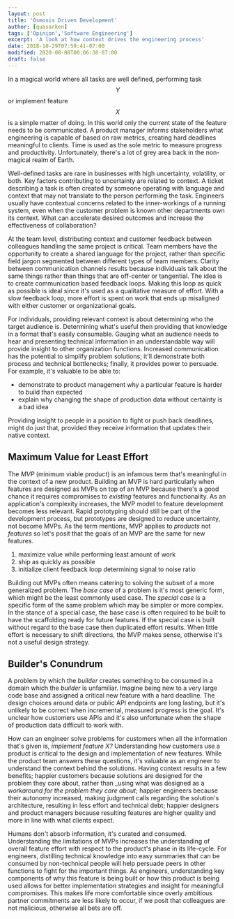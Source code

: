 ```yaml
---
layout: post
title: 'Osmosis Driven Development'
author: [quasarken]
tags: ['Opinion','Software Engineering']
excerpt: 'A look at how context drives the engineering process'
date: 2018-10-29T07:59:41-07:00
modified: 2020-08-08T00:06:38-07:00
draft: false
---
```

In a magical world where all tasks are well defined, performing task $$Y$$ or implement feature $$X$$ is a simple matter of doing.
In this world only the current state of the feature needs to be communicated.
A product manager informs stakeholders what engineering is capable of based on raw metrics, creating hard deadlines meaningful to clients.
Time is used as the sole metric to measure progress and productivity.
Unfortunately, there's a lot of grey area back in the non-magical realm of Earth.

Well-defined tasks are rare in businesses with high uncertainty, volatility, or both.
Key factors contributing to uncertainty are related to context.
A ticket describing a task is often created by someone operating with language and context that may not translate to the person performing the task.
Engineers usually have contextual concerns related to the inner-workings of a running system, even when the customer problem is known other departments own its context.
What can accelerate desired outcomes and increase the effectiveness of collaboration?

At the team level, distributing context and customer feedback between colleagues handling the same project is critical.
Team members have the opportunity to create a shared language for the project, rather than specific field jargon segmented between different types of team members.
Clarity between communication channels results because individuals talk about the same things rather than things that are off-center or tangential.
The idea is to create communication based feedback loops.
Making this loop as quick as possible is ideal since it's used as a qualitative measure of effort.
With a slow feedback loop, more effort is spent on work that ends up misaligned with either customer or organizational goals.

For individuals, providing relevant context is about determining who the target audience is.
Determining what's useful then providing that knowledge in a format that's easily consumable.
Gauging what an audience needs to hear and presenting technical information in an understandable way will provide insight to other organization functions.
Increased communication has the potential to simplify problem solutions; it'll demonstrate both process and technical bottlenecks; finally, it provides power to persuade.
For example, it's valuable to be able to:

* demonstrate to product management why a particular feature is harder to build than expected
* explain why changing the shape of production data without certainty is a bad idea

Providing insight to people in a position to fight or push back deadlines, might do just that, provided they receive information that updates their native context.

## Maximum Value for Least Effort

The _MVP_ (minimum viable product) is an infamous term that's meaningful in the context of a new product.
Building an MVP is hard particularly when features are designed as MVPs on top of an MVP because there's a good chance it requires compromises to _existing_ features and functionality.
As an application's complexity increases, the MVP model to feature development becomes less relevant.
Rapid prototyping should still be part of the development process, but prototypes are designed to reduce uncertainty, not become MVPs.
As the term mentions, MVP applies to _products_ not _features_ so let's posit that the goals of an MVP are the same for new features.

1. maximize value while performing least amount of work
1. ship as quickly as possible
1. initialize client feedback loop determining signal to noise ratio

Building out MVPs often means catering to solving the subset of a more generalized problem.
The _base case_ of a problem is it's most generic form, which might be the least commonly used case.
The _special case_ is a specific form of the same problem which may be simpler or more complex.
In the stance of a special case, the base case is often required to be built to have the scaffolding ready for future features.
If the special case is built without regard to the base case then duplicated effort results.
When little effort is necessary to shift directions, the MVP makes sense, otherwise it's not a useful design strategy.

## Builder's Conundrum

A problem by which the _builder_ creates something to be consumed in a domain which the _builder_ is unfamiliar.
Imagine being new to a very large code base and assigned a critical new feature with a hard deadline.
The design choices around data or public API endpoints are long lasting, but it's unlikely to be correct when incremental, measured progress is the goal.
It's unclear how customers use APIs and it's also unfortunate when the shape of production data difficult to work with.

How can an engineer solve problems for customers when all the information that's given is, _implement feature X?_
Understanding how customers use a product is critical to the design and implementation of new features.
While the product team answers these questions, it's valuable as an engineer to understand the context behind the solutions.
Having context results in a few benefits;
happier customers because solutions are designed for the problem they care about, rather than _using what was designed as a _workaround for the problem they care about_;
happier engineers because their autonomy increased, making judgment calls regarding the solution's architecture, resulting in less effort and technical debt;
happier designers and product managers because resulting features are higher quality and more in line with what clients expect.

Humans don't absorb information, it's curated and consumed.
Understanding the limitations of MVPs increases the understanding of overall feature effort with respect to the product's phase in its life-cycle.
For engineers, distilling technical knowledge into easy summaries that can be consumed by non-technical people will help persuade peers in other functions to fight for the important things.
As engineers, understanding key components of why this feature is being built or how this product is being used allows for better implementation strategies and insight for meaningful compromises.
This makes life more comfortable since overly ambitious partner commitments are less likely to occur, if we posit that colleagues are not malicious, otherwise all bets are off.
